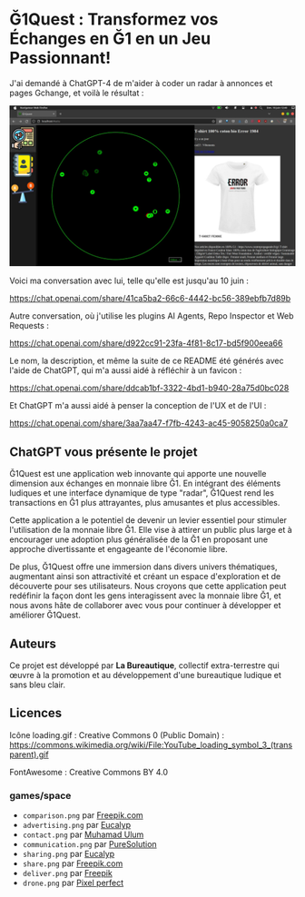 Ğ1Quest : Transformez vos Échanges en Ğ1 en un Jeu Passionnant!
===


J'ai demandé à ChatGPT-4 de m'aider à coder un radar à annonces et pages Gchange, et voilà le résultat :

![](./doc/Screenshot_2023-06-18_12h40m58s.jpeg)

Voici ma conversation avec lui, telle qu'elle est jusqu'au 10 juin :

https://chat.openai.com/share/41ca5ba2-66c6-4442-bc56-389ebfb7d89b

Autre conversation, où j'utilise les plugins AI Agents, Repo Inspector et Web Requests :

https://chat.openai.com/share/d922cc91-23fa-4f81-8c17-bd5f900eea66

Le nom, la description, et même la suite de ce README été générés avec l'aide de ChatGPT, qui m'a aussi aidé à réfléchir à un favicon :

https://chat.openai.com/share/ddcab1bf-3322-4bd1-b940-28a75d0bc028

Et ChatGPT m'a aussi aidé à penser la conception de l'UX et de l'UI :

https://chat.openai.com/share/3aa7aa47-f7fb-4243-ac45-9058250a0ca7

## ChatGPT vous présente le projet

Ğ1Quest est une application web innovante qui apporte une nouvelle dimension aux échanges en monnaie libre Ğ1. En intégrant des éléments ludiques et une interface dynamique de type "radar", Ğ1Quest rend les transactions en Ğ1 plus attrayantes, plus amusantes et plus accessibles.

Cette application a le potentiel de devenir un levier essentiel pour stimuler l'utilisation de la monnaie libre Ğ1. Elle vise à attirer un public plus large et à encourager une adoption plus généralisée de la Ğ1 en proposant une approche divertissante et engageante de l'économie libre.

De plus, Ğ1Quest offre une immersion dans divers univers thématiques, augmentant ainsi son attractivité et créant un espace d'exploration et de découverte pour ses utilisateurs. Nous croyons que cette application peut redéfinir la façon dont les gens interagissent avec la monnaie libre Ğ1, et nous avons hâte de collaborer avec vous pour continuer à développer et améliorer Ğ1Quest.

## Auteurs

Ce projet est développé par __La Bureautique__, collectif extra-terrestre qui œuvre à la promotion et au développement d'une bureautique ludique et sans bleu clair.

## Licences

Icône loading.gif : Creative Commons 0 (Public Domain) :
https://commons.wikimedia.org/wiki/File:YouTube_loading_symbol_3_(transparent).gif

FontAwesome : Creative Commons BY 4.0

### games/space

- `comparison.png` par [Freepik.com](https://www.freepik.com/)
- `advertising.png` par [Eucalyp](https://www.flaticon.com/authors/eucalyp)
- `contact.png` par [Muhamad Ulum](https://www.flaticon.com/authors/muhamad-ulum)
- `communication.png` par [PureSolution](https://www.flaticon.com/authors/puresolution)
- `sharing.png` par [Eucalyp](https://www.flaticon.com/authors/eucalyp)
- `share.png` par [Freepik.com](https://www.freepik.com/)
- `deliver.png` par [Freepik](https://www.flaticon.com/authors/freepik)
- `drone.png` par [Pixel perfect](https://www.flaticon.com/authors/pixel-perfect)


